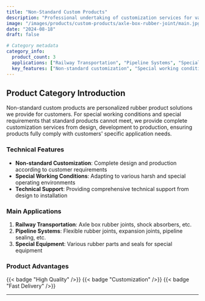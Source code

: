 ```yaml
---
title: "Non-Standard Custom Products"
description: "Professional undertaking of customization services for various non-standard rubber products, including axle box rubber joints, flexible rubber joints, non-metallic expansion joints and other special working condition rubber products"
image: "/images/products/custom-products/axle-box-rubber-joint/main.jpg"
date: "2024-08-18"
draft: false

# Category metadata
category_info:
  product_count: 3
  applications: ["Railway Transportation", "Pipeline Systems", "Special Equipment"]
  key_features: ["Non-standard customization", "Special working conditions", "Technical support"]
---
```


## Product Category Introduction

Non-standard custom products are personalized rubber product solutions we provide for customers. For special working conditions and special requirements that standard products cannot meet, we provide complete customization services from design, development to production, ensuring products fully comply with customers' specific application needs.

### Technical Features

- **Non-standard Customization**: Complete design and production according to customer requirements
- **Special Working Conditions**: Adapting to various harsh and special operating environments
- **Technical Support**: Providing comprehensive technical support from design to installation

### Main Applications

1. **Railway Transportation**: Axle box rubber joints, shock absorbers, etc.
2. **Pipeline Systems**: Flexible rubber joints, expansion joints, pipeline sealing, etc.
3. **Special Equipment**: Various rubber parts and seals for special equipment

### Product Advantages

{{< badge "High Quality" />}} {{< badge "Customization" />}} {{< badge "Fast Delivery" />}}

---

<!-- Hugo will automatically list products in this category below -->